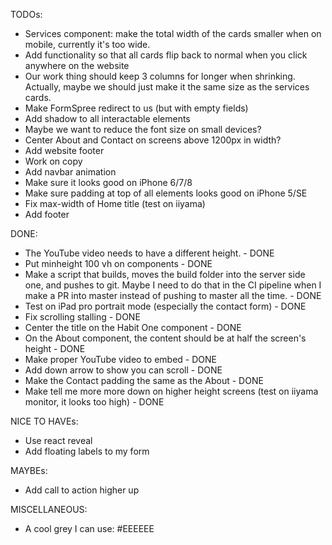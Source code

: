 TODOs:

- Services component: make the total width of the cards smaller when on mobile,
  currently it's too wide.
- Add functionality so that all cards flip back to normal when you click anywhere on the website
- Our work thing should keep 3 columns for longer when shrinking. Actually, maybe we should just make it the same size as the services cards.
- Make FormSpree redirect to us (but with empty fields)
- Add shadow to all interactable elements
- Maybe we want to reduce the font size on small devices?
- Center About and Contact on screens above 1200px in width?
- Add website footer
- Work on copy
- Add navbar animation
- Make sure it looks good on iPhone 6/7/8
- Make sure padding at top of all elements looks good on iPhone 5/SE
- Fix max-width of Home title (test on iiyama)
- Add footer

DONE:

- The YouTube video needs to have a different height. - DONE
- Put minheight 100 vh on components - DONE
- Make a script that builds, moves the build folder into the server side one, and pushes to git. Maybe I need to
  do that in the CI pipeline when I make a PR into master instead of pushing to master all the time. - DONE
- Test on iPad pro portrait mode (especially the contact form) - DONE
- Fix scrolling stalling - DONE
- Center the title on the Habit One component - DONE
- On the About component, the content should be at half the screen's height - DONE
- Make proper YouTube video to embed - DONE
- Add down arrow to show you can scroll - DONE
- Make the Contact padding the same as the About - DONE
- Make tell me more more down on higher height screens (test on iiyama monitor, it looks too high) - DONE

NICE TO HAVEs:

- Use react reveal
- Add floating labels to my form

MAYBEs:

- Add call to action higher up


MISCELLANEOUS: 
- A cool grey I can use: #EEEEEE